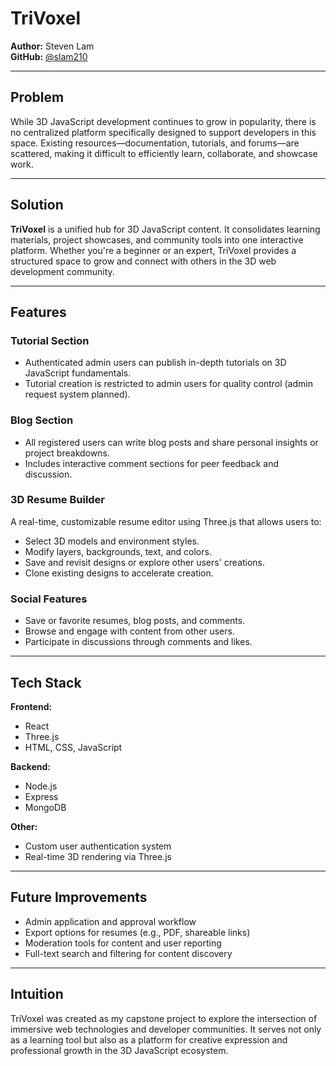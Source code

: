 # TriVoxel

**Author:** Steven Lam  
**GitHub:** [@slam210](https://github.com/slam210)

---

## Problem

While 3D JavaScript development continues to grow in popularity, there is no centralized platform specifically designed to support developers in this space. Existing resources—documentation, tutorials, and forums—are scattered, making it difficult to efficiently learn, collaborate, and showcase work.

---

## Solution

**TriVoxel** is a unified hub for 3D JavaScript content. It consolidates learning materials, project showcases, and community tools into one interactive platform. Whether you're a beginner or an expert, TriVoxel provides a structured space to grow and connect with others in the 3D web development community.

---

## Features

### Tutorial Section
- Authenticated admin users can publish in-depth tutorials on 3D JavaScript fundamentals.
- Tutorial creation is restricted to admin users for quality control (admin request system planned).

### Blog Section
- All registered users can write blog posts and share personal insights or project breakdowns.
- Includes interactive comment sections for peer feedback and discussion.

### 3D Resume Builder
A real-time, customizable resume editor using Three.js that allows users to:
- Select 3D models and environment styles.
- Modify layers, backgrounds, text, and colors.
- Save and revisit designs or explore other users' creations.
- Clone existing designs to accelerate creation.

### Social Features
- Save or favorite resumes, blog posts, and comments.
- Browse and engage with content from other users.
- Participate in discussions through comments and likes.

---

## Tech Stack

**Frontend:**  
- React  
- Three.js  
- HTML, CSS, JavaScript  

**Backend:**  
- Node.js  
- Express  
- MongoDB  

**Other:**  
- Custom user authentication system  
- Real-time 3D rendering via Three.js  

---

## Future Improvements

- Admin application and approval workflow  
- Export options for resumes (e.g., PDF, shareable links)  
- Moderation tools for content and user reporting  
- Full-text search and filtering for content discovery  

---

## Intuition

TriVoxel was created as my capstone project to explore the intersection of immersive web technologies and developer communities. It serves not only as a learning tool but also as a platform for creative expression and professional growth in the 3D JavaScript ecosystem.
